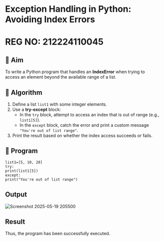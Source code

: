 # Exception Handling in Python: Avoiding Index Errors
# REG NO: 212224110045
## 🎯 Aim
To write a Python program that handles an **IndexError** when trying to access an element beyond the available range of a list.

## 🧠 Algorithm
1. Define a list `list1` with some integer elements.
2. Use a **try-except** block:
   - In the `try` block, attempt to access an index that is out of range (e.g., `list1[5]`).
   - In the `except` block, catch the error and print a custom message `"You're out of list range"`.
3. Print the result based on whether the index access succeeds or fails.

## 🧾 Program
```
list1=[5, 10, 20]
try:
print(list1[5])
except:
print("You're out of list range")
```
## Output

![Screenshot 2025-05-19 205500](https://github.com/user-attachments/assets/65c21262-2a6e-4415-9c0c-0f748f5d21ee)


## Result


Thus, the program has been successfully executed.
